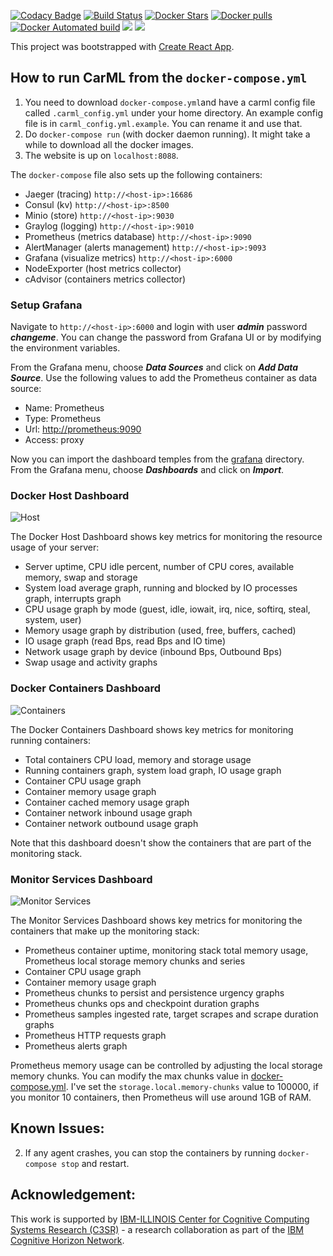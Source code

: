 [![Codacy Badge](https://api.codacy.com/project/badge/Grade/009d36fb286249bd904c4f3b489d53f5)](https://www.codacy.com/app/abduld/carml?utm_source=github.com&utm_medium=referral&utm_content=rai-project/carml&utm_campaign=badger)
[![Build Status](https://travis-ci.org/rai-project/carml.svg?branch=master)](https://travis-ci.org/rai-project/carml)
 [![Docker Stars](https://img.shields.io/docker/stars/carml/web.svg?style=plastic)](https://registry.hub.docker.com/v2/repositories/carml/web/stars/count/) [![Docker pulls](https://img.shields.io/docker/pulls/carml/web.svg?style=plastic)](https://registry.hub.docker.com/v2/repositories/carml/web/)
[![Docker Automated build](https://img.shields.io/docker/automated/carml/web.svg?style=plastic)](https://cloud.docker.com/app/carml/repository/docker/carml/web)
[![](https://images.microbadger.com/badges/image/carml/web:amd64.svg)](https://microbadger.com/images/carml/web:amd64 "Get your own image badge on microbadger.com")
[![](https://images.microbadger.com/badges/version/carml/web:amd64.svg)](https://microbadger.com/images/carml/web:amd64 "Get your own version badge on microbadger.com")

This project was bootstrapped with [Create React App](https://github.com/facebookincubator/create-react-app).

## How to run CarML from the `docker-compose.yml`

1.  You need to download `docker-compose.yml`and have a carml config file called `.carml_config.yml` under your home directory. An example config file is in `carml_config.yml.example`. You can rename it and use that. 
2.  Do `docker-compose run` (with docker daemon running). It might take a while to download all the docker images.
3.  The website is up on `localhost:8088`.

The `docker-compose` file also sets up the following containers:

-   Jaeger (tracing) `http://<host-ip>:16686`
-   Consul (kv) `http://<host-ip>:8500`
-   Minio (store) `http://<host-ip>:9030`
-   Graylog (logging) `http://<host-ip>:9010`
-   Prometheus (metrics database) `http://<host-ip>:9090`
-   AlertManager (alerts management) `http://<host-ip>:9093`
-   Grafana (visualize metrics) `http://<host-ip>:6000`
-   NodeExporter (host metrics collector)
-   cAdvisor (containers metrics collector)

### Setup Grafana

Navigate to `http://<host-ip>:6000` and login with user **_admin_** password **_changeme_**. You can change the password from Grafana UI or 
 by modifying the environment variables.

From the Grafana menu, choose **_Data Sources_** and click on **_Add Data Source_**. 
Use the following values to add the Prometheus container as data source:

-   Name: Prometheus
-   Type: Prometheus
-   Url: <http://prometheus:9090>
-   Access: proxy

Now you can import the dashboard temples from the [grafana](https://github.com/stefanprodan/dockprom/tree/master/grafana) directory. 
From the Grafana menu, choose **_Dashboards_** and click on **_Import_**.

### Docker Host Dashboard

![Host](https://raw.githubusercontent.com/stefanprodan/dockprom/master/screens/Grafana_Docker_Host.png)

The Docker Host Dashboard shows key metrics for monitoring the resource usage of your server:

-   Server uptime, CPU idle percent, number of CPU cores, available memory, swap and storage
-   System load average graph, running and blocked by IO processes graph, interrupts graph
-   CPU usage graph by mode (guest, idle, iowait, irq, nice, softirq, steal, system, user)
-   Memory usage graph by distribution (used, free, buffers, cached)
-   IO usage graph (read Bps, read Bps and IO time)
-   Network usage graph by device (inbound Bps, Outbound Bps)
-   Swap usage and activity graphs

### Docker Containers Dashboard

![Containers](https://raw.githubusercontent.com/stefanprodan/dockprom/master/screens/Grafana_Docker_Containers.png)

The Docker Containers Dashboard shows key metrics for monitoring running containers:

-   Total containers CPU load, memory and storage usage
-   Running containers graph, system load graph, IO usage graph
-   Container CPU usage graph
-   Container memory usage graph
-   Container cached memory usage graph
-   Container network inbound usage graph
-   Container network outbound usage graph

Note that this dashboard doesn't show the containers that are part of the monitoring stack.

### Monitor Services Dashboard

![Monitor Services](https://raw.githubusercontent.com/stefanprodan/dockprom/master/screens/Grafana_Prometheus.png)

The Monitor Services Dashboard shows key metrics for monitoring the containers that make up the monitoring stack:

-   Prometheus container uptime, monitoring stack total memory usage, Prometheus local storage memory chunks and series
-   Container CPU usage graph
-   Container memory usage graph
-   Prometheus chunks to persist and persistence urgency graphs
-   Prometheus chunks ops and checkpoint duration graphs
-   Prometheus samples ingested rate, target scrapes and scrape duration graphs
-   Prometheus HTTP requests graph
-   Prometheus alerts graph

Prometheus memory usage can be controlled by adjusting the local storage memory chunks.
You can modify the max chunks value in [docker-compose.yml](https://github.com/stefanprodan/dockprom/blob/master/docker-compose.yml). 
I've set the `storage.local.memory-chunks` value to 100000, if you monitor 10 containers, then Prometheus will use around 1GB of RAM.

## Known Issues:

2.  If any agent crashes, you can stop the containers by running `docker-compose stop` and restart.

## Acknowledgement:

This work is supported by [IBM-ILLINOIS Center for Cognitive Computing Systems Research (C3SR)](http://c3sr.hwu.crhc.illinois.edu/) - a research collaboration
as part of the [IBM Cognitive Horizon Network](http://research.ibm.com/cognitive-computing/cognitive-horizons-network/).
